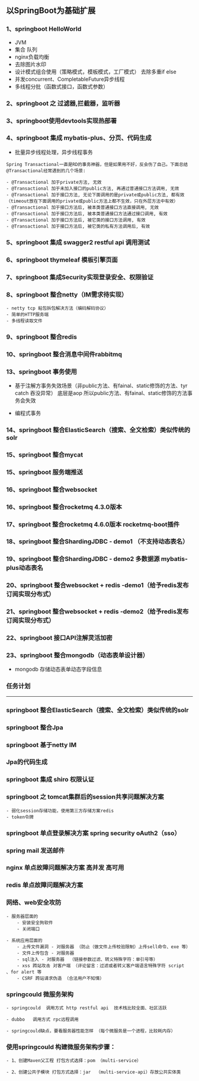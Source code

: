 

## 以SpringBoot为基础扩展

### 1、springboot HelloWorld  
 - JVM
 - 集合 队列
 - nginx负载均衡
 - 去除图片水印
 - 设计模式组合使用（策略模式，模板模式，工厂模式） 去除多重if else
 - 并发concurrent、CompletableFuture异步线程
 - 多线程分批（函数式接口，函数式参数）

### 2、springboot 之 过滤器,拦截器，监听器

### 3、springboot使用devtools实现热部署

### 4、springboot 集成 mybatis-plus、分页、代码生成

- 批量异步线程处理，异步线程事务

```text
Spring Transactional一直是RD的事务神器，但是如果用不好，反会伤了自己。下面总结@Transactional经常遇到的几个场景:

- @Transactional 加于private方法, 无效
- @Transactional 加于未加入接口的public方法, 再通过普通接口方法调用, 无效
- @Transactional 加于接口方法, 无论下面调用的是private或public方法, 都有效（timeout放在下面调用的private或public方法上都不生效，只在外层方法中有效）
- @Transactional 加于接口方法后, 被本类普通接口方法直接调用, 无效
- @Transactional 加于接口方法后, 被本类普通接口方法通过接口调用, 有效
- @Transactional 加于接口方法后, 被它类的接口方法调用, 有效
- @Transactional 加于接口方法后, 被它类的私有方法调用后, 有效

```

### 5、springboot 集成 swagger2 restful api 调用测试

### 6、springboot thymeleaf 模板引擎页面

### 7、springboot 集成Security实现登录安全、权限验证

### 8、springboot 整合netty（IM需求待实现）

    - netty tcp 粘包拆包解决方法（编码解码协议）
    - 简单的HTTP服务端
    - 多线程读取文件
    
    
### 9、springboot 整合redis

### 10、springboot 整合消息中间件rabbitmq

### 13、springboot 事务使用

- 基于注解方事务失效场景（非public方法、有fainal、static修饰的方法、tyr catch 吞没异常） 底层是aop 所以public方法、有fainal、static修饰的方法事务会失效
  
- 编程式事务

### 14、springboot 整合ElasticSearch（搜索、全文检索）类似传统的solr

### 15、springboot 整合mycat

### 15、springboot 服务端推送

### 16、springboot 整合websocket

### 16、springboot 整合rocketmq  4.3.0版本

### 17、springboot 整合rocketmq  4.6.0版本 rocketmq-boot插件

### 18、springboot 整合ShardingJDBC - demo1 （不支持动态表名）

### 19、springboot 整合ShardingJDBC - demo2 多数据源  mybatis-plus动态表名 

### 20、springboot 整合websocket + redis -demo1（给予redis发布订阅实现分布式）

### 21、springboot 整合websocket + redis -demo2（给予redis发布订阅实现分布式）

### 22、springboot 接口API注解灵活加密

### 23、springboot 整合mongodb（动态表单设计器）

- mongodb 存储动态表单动态字段信息


### 任务计划

---

### springboot 整合ElasticSearch（搜索、全文检索）类似传统的solr

### springboot 整合Jpa

### springboot 基于netty IM

### Jpa的代码生成



### springboot 集成 shiro 权限认证


### springboot 之 tomcat集群后的session共享问题解决方案

    - 弱化session存储功能，使用第三方存储方案redis 
    - token令牌

### springboot 单点登录解决方案 spring security oAuth2（sso）

### spring mail 发送邮件

### nginx 单点故障问题解决方案 高并发 高可用

### redis 单点故障问题解决方案 

### 网络、web安全攻防

    - 服务器层面的
        - 安装安全狗软件
        - 关闭端口
    
    - 系统应用层面的
        - 上传文件漏洞 - 对服务器 （防止（做文件上传校验限制）上传sell命令、exe 等）
        - 文件上传包含 - 对服务器
        - sql注入 - 对服务器  （链接参数过滤、转义特殊字符：单引号等）
        - xss 跨站攻击 对客户端 （评论留言：过滤或者转义客户端语言特殊字符 script  、for alert 等
        - CSRF 跨站请求伪造 （合法用户不知情）
  
                   
### springcould 微服务架构

    - springcould  调用方式 http restful api  技术栈比较全面、社区活跃
    
    - dubbo   调用方式 rpc远程调用   
    
    - springcould缺点，要看服务器性能怎样 （每个微服务是一个进程，比较耗内存）

### 使用springcould 构建微服务架构步骤：

    - 1、创建Maven父工程 打包方式选择：pom （multi-service）
    
    - 2、创建公共子模块 打包方式选择：jar  （multi-service-api）存放公共实体类




               

